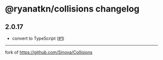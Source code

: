 # @ryanatkn/collisions changelog

## 2.0.17

- convert to TypeScript
  ([#1](https://github.com/feltcoop/gro/pull/1))

<hr/>

fork of <https://github.com/Sinova/Collisions>

